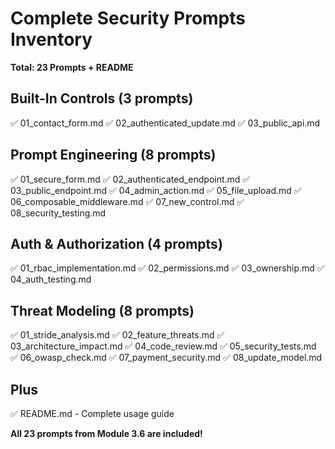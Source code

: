 # Complete Security Prompts Inventory

**Total: 23 Prompts + README**

## Built-In Controls (3 prompts)
✅ 01_contact_form.md
✅ 02_authenticated_update.md
✅ 03_public_api.md

## Prompt Engineering (8 prompts)
✅ 01_secure_form.md
✅ 02_authenticated_endpoint.md
✅ 03_public_endpoint.md
✅ 04_admin_action.md
✅ 05_file_upload.md
✅ 06_composable_middleware.md
✅ 07_new_control.md
✅ 08_security_testing.md

## Auth & Authorization (4 prompts)
✅ 01_rbac_implementation.md
✅ 02_permissions.md
✅ 03_ownership.md
✅ 04_auth_testing.md

## Threat Modeling (8 prompts)
✅ 01_stride_analysis.md
✅ 02_feature_threats.md
✅ 03_architecture_impact.md
✅ 04_code_review.md
✅ 05_security_tests.md
✅ 06_owasp_check.md
✅ 07_payment_security.md
✅ 08_update_model.md

## Plus
✅ README.md - Complete usage guide

**All 23 prompts from Module 3.6 are included!**
